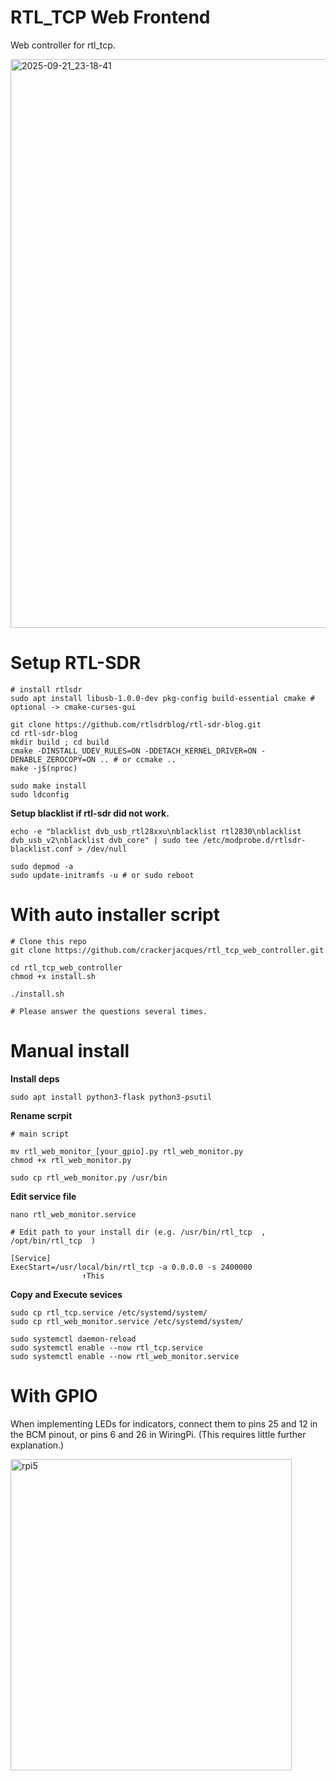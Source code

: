 # RTL_TCP Web Frontend

Web controller for rtl_tcp.


<img width="700" height="910" alt="2025-09-21_23-18-41" src="https://github.com/user-attachments/assets/72510499-03bd-4171-b22a-29c1c0040c57" />

# Setup RTL-SDR

```
# install rtlsdr
sudo apt install libusb-1.0.0-dev pkg-config build-essential cmake # optional -> cmake-curses-gui 

git clone https://github.com/rtlsdrblog/rtl-sdr-blog.git
cd rtl-sdr-blog
mkdir build ; cd build
cmake -DINSTALL_UDEV_RULES=ON -DDETACH_KERNEL_DRIVER=ON -DENABLE_ZEROCOPY=ON .. # or ccmake ..
make -j$(nproc)

sudo make install
sudo ldconfig
```

__Setup blacklist if rtl-sdr did not work.__
```
echo -e "blacklist dvb_usb_rtl28xxu\nblacklist rtl2830\nblacklist dvb_usb_v2\nblacklist dvb_core" | sudo tee /etc/modprobe.d/rtlsdr-blacklist.conf > /dev/null

sudo depmod -a
sudo update-initramfs -u # or sudo reboot
```

# With auto installer script
```
# Clone this repo
git clone https://github.com/crackerjacques/rtl_tcp_web_controller.git

cd rtl_tcp_web_controller
chmod +x install.sh

./install.sh

# Please answer the questions several times.
```

# Manual install

__Install deps__
```
sudo apt install python3-flask python3-psutil
```

__Rename scrpit__
```
# main script

mv rtl_web_monitor_[your_gpio].py rtl_web_monitor.py
chmod +x rtl_web_monitor.py

sudo cp rtl_web_monitor.py /usr/bin
```

__Edit service file__

```
nano rtl_web_monitor.service

# Edit path to your install dir (e.g. /usr/bin/rtl_tcp  , /opt/bin/rtl_tcp  )

[Service]
ExecStart=/usr/local/bin/rtl_tcp -a 0.0.0.0 -s 2400000
                ↑This

```

__Copy and Execute sevices__

```
sudo cp rtl_tcp.service /etc/systemd/system/
sudo cp rtl_web_monitor.service /etc/systemd/system/

sudo systemctl daemon-reload
sudo systemctl enable --now rtl_tcp.service
sudo systemctl enable --now rtl_web_monitor.service

```

# With GPIO

When implementing LEDs for indicators, connect them to pins 25 and 12 in the BCM pinout, or pins 6 and 26 in WiringPi.
(This requires little further explanation.)

<img width="450" height="498" alt="rpi5" src="https://github.com/user-attachments/assets/5768c7d4-212e-4648-8cf6-73946dfd83d1" />


